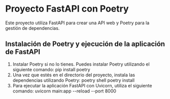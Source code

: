 # Proyecto FastAPI con Poetry

Este proyecto utiliza FastAPI para crear una API web y Poetry para la gestión de dependencias.

## Instalación de Poetry y ejecución de la aplicación de FastAPI

1. Instalar Poetry si no lo tienes. Puedes instalar Poetry utilizando el siguiente comando:
          pip install poetry
2. Una vez que estés en el directorio del proyecto, instala las dependencias utilizando Poetry:
          poetry shell
          poetry install
3. Para ejecutar la aplicación FastAPI con Uvicorn, utiliza el siguiente comando:
          uvicorn main:app --reload --port 8000
   
